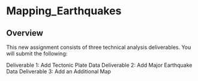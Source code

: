 # Mapping_Earthquakes

## Overview
This new assignment consists of three technical analysis deliverables. You will submit the following:

Deliverable 1: Add Tectonic Plate Data
Deliverable 2: Add Major Earthquake Data
Deliverable 3: Add an Additional Map
